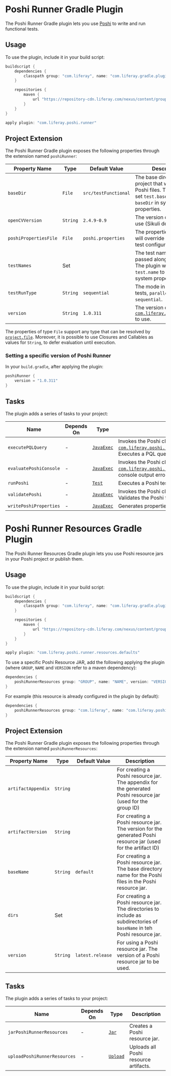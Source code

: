 # Poshi Runner Gradle Plugin

The Poshi Runner Gradle plugin lets you use [Poshi](https://github.com/liferay/liferay-portal/tree/master/modules/test/poshi)
to write and run functional tests.

## Usage

To use the plugin, include it in your build script:

```gradle
buildscript {
	dependencies {
		classpath group: "com.liferay", name: "com.liferay.gradle.plugins.poshi.runner", version: "3.0.71"
	}

	repositories {
		maven {
			url "https://repository-cdn.liferay.com/nexus/content/groups/public"
		}
	}
}

apply plugin: "com.liferay.poshi.runner"
```

## Project Extension

The Poshi Runner Gradle plugin exposes the following properties through the
extension named `poshiRunner`:

Property Name | Type | Default Value | Description
------------- | ---- | ------------- | -----------
`baseDir` | `File` | `src/testFunctional` | The base directory of hte project that will store the Poshi files. The plugin will set `test.base.dir.name` to `baseDir` in system properties.
`openCVVersion` | `String` | `2.4.9-0.9` | The version of OpenCV to use (Sikuli dependency).
`poshiPropertiesFile` | `File` | `poshi.properties` | The properties file that will override and update test configurations.
`testNames` | Set<String> | | The test names to be passed along to Poshi. The plugin will set `test.name` to `testNames` in system properties.
`testRunType` | `String` | `sequential` | The mode in which to run tests, `parallel` or `sequential`.
`version` | `String` | `1.0.311` | The version of [`com.liferay.poshi.runner`](https://github.com/liferay/liferay-portal/tree/master/modules/test/poshi/poshi-runner) to use.

The properties of type `File` support any type that can be resolved by
[`project.file`](https://docs.gradle.org/current/dsl/org.gradle.api.Project.html#org.gradle.api.Project:file(java.css.Object)).
Moreover, it is possible to use Closures and Callables as values for `String`,
to defer evaluation until execution.

### Setting a specific version of Poshi Runner
In your `build.gradle`, after applying the plugin:
```gradle
poshiRunner {
	version = "1.0.311"
}
```

## Tasks

The plugin adds a series of tasks to your project:

Name | Depends On | Type | Description
---- | ---------- | ---- | -----------
`executePQLQuery` | \- | [`JavaExec`](https://docs.gradle.org/current/dsl/org.gradle.api.tasks.JavaExec.html) | Invokes the Poshi class/method: [`com.liferay.poshi.runner.PoshiRunnerCommandExecutor.executePQLQuery`](https://github.com/liferay/liferay-portal/blob/master/modules/test/poshi/poshi-runner/src/main/java/com/liferay/poshi/runner/PoshiRunnerCommandExecutor.java). Executes a PQL query.
`evaluatePoshiConsole` | \- | [`JavaExec`](https://docs.gradle.org/current/dsl/org.gradle.api.tasks.JavaExec.html) | Invokes the Poshi class: [`com.liferay.poshi.runner.PoshiRunnerConsoleEvaluator`](https://github.com/liferay/liferay-portal/blob/master/modules/test/poshi/poshi-runner/src/main/java/com/liferay/poshi/runner/PoshiRunnerConsoleEvaluator.java). Evaluates console output errors.
`runPoshi` | \- | [`Test`](https://docs.gradle.org/current/dsl/org.gradle.api.tasks.testing.Test.html) | Executes a Poshi test.
`validatePoshi` | \- | [`JavaExec`](https://docs.gradle.org/current/dsl/org.gradle.api.tasks.JavaExec.html) | Invokes the Poshi class: [`com.liferay.poshi.core.PoshiValidation`](https://github.com/liferay/liferay-portal/blob/master/modules/test/poshi/poshi-core/src/main/java/com/liferay/poshi/core/PoshiValidation.java). Validates the Poshi file syntax
`writePoshiProperties` | \- | [`JavaExec`](https://docs.gradle.org/current/dsl/org.gradle.api.tasks.JavaExec.html) | Generates properties using meta data from Poshi files in the project.

# Poshi Runner Resources Gradle Plugin
The Poshi Runner Resources Gradle plugin lets you use Poshi resource jars in your Poshi project or publish them.

## Usage

To use the plugin, include it in your build script:

```gradle
buildscript {
	dependencies {
		classpath group: "com.liferay", name: "com.liferay.gradle.plugins.poshi.runner", version: "3.0.71"
	}

	repositories {
		maven {
			url "https://repository-cdn.liferay.com/nexus/content/groups/public"
		}
	}
}

apply plugin: "com.liferay.poshi.runner.resources.defaults"
```

To use a specific Poshi Resource JAR, add the following applying the plugin (where `GROUP`, `NAME` and `VERSION` refer to a maven dependency):
```gradle
dependencies {
	poshiRunnerResources group: "GROUP", name: "NAME", version: "VERSION"
}
```

For example (this resource is already configured in the plugin by default):
```gradle
dependencies {
	poshiRunnerResources group: "com.liferay", name: "com.liferay.poshi.runner.resources", version: "latest.release"
}
```

## Project Extension

The Poshi Runner Gradle plugin exposes the following properties through the
extension named `poshiRunnerResources`:

Property Name | Type | Default Value | Description
------------- | ---- | ------------- | -----------
`artifactAppendix` | `String` | | For creating a Poshi resource jar. The appendix for the generated Poshi resource jar (used for the group ID)
`artifactVersion` | `String` | | For creating a Poshi resource jar. The version for the generated Poshi resource jar (used for the artifact ID)
`baseName` | `String` | `default` | For creating a Poshi resource jar. The base directory name for the Poshi files in the Poshi resource jar.
`dirs` | Set<String> | | For creating a Poshi resource jar. The directories to include as subdirectories of `baseName` in teh Poshi resource jar.
`version` | `String` | `latest.release` | For using a Poshi resource jar. The version of a Poshi resource jar to be used.

## Tasks

The plugin adds a series of tasks to your project:

Name | Depends On | Type | Description
---- | ---------- | ---- | -----------
`jarPoshiRunnerResources` | \- | [`Jar`](https://docs.gradle.org/6.6/dsl/org.gradle.api.tasks.bundling.Jar.html) | Creates a Poshi resource jar.
`uploadPoshiRunnerResources` | \- | [`Upload`](https://docs.gradle.org/6.6/javadoc/org/gradle/api/tasks/Upload.html) | Uploads all Poshi resource artifacts.